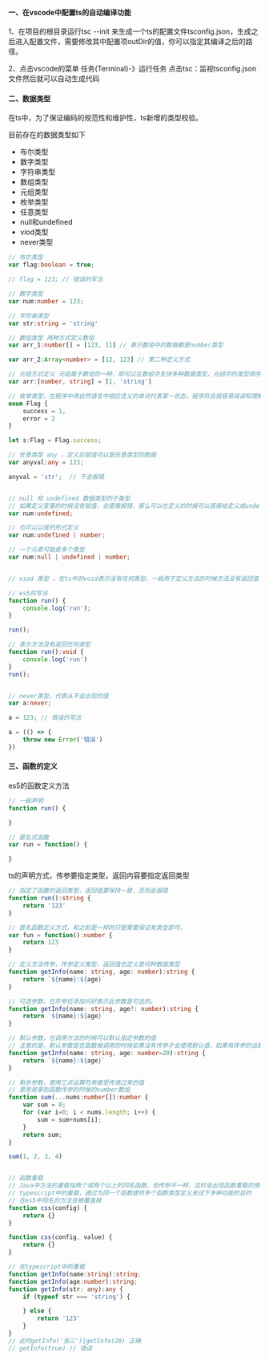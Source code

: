 #### 一、在vscode中配置ts的自动编译功能

1、在项目的根目录运行tsc --init 来生成一个ts的配置文件tsconfig.json，生成之后进入配置文件，需要修改其中配置项outDir的值，你可以指定其编译之后的路径。

2、点击vscode的菜单 任务(Terminal)-》运行任务 点击tsc：监视tsconfig.json文件然后就可以自动生成代码


#### 二、数据类型

在ts中，为了保证编码的规范性和维护性，ts新增的类型校验。

目前存在的数据类型如下

- 布尔类型
- 数字类型
- 字符串类型
- 数组类型
- 元组类型
- 枚举类型
- 任意类型
- null和undefined
- viod类型
- never类型

```typescript
// 布尔类型
var flag:boolean = true;

// flag = 123; // 错误的写法

// 数字类型
var num:number = 123;

// 字符串类型
var str:string = 'string'

// 数组类型 两种方式定义数组
var arr_1:number[] = [123, 11] // 表示数组中的数据都是number类型

var arr_2:Array<number> = [12, 123] // 第二种定义方式

// 元组方式定义 元组属于数组的一种，即可以在数组中支持多种数据类型，元组中的类型顺序要和结果一一对应
var arr:[number, string] = [1, 'string']

// 枚举类型，在程序中用自然语言中相应含义的单词代表某一状态，程序将会很容易阅读和理解。
enum Flag {
    success = 1, 
    error = 2
}

let s:Flag = Flag.success;

// 任意类型 any ，定义后赋值可以是任意类型的数据
var anyval:any = 123;

anyval = 'str';  // 不会报错


// null 和 undefined 数据类型的子类型
// 如果定义变量的时候没有赋值，会直接报错，那么可以在定义的时候可以直接给定义成undefined
var num:undefined;

// 也可以以或的形式定义
var num:undefined | number;

// 一个元素可能是多个类型
var num:null | undefined | number;


// viod 类型 ，在ts中的void表示没有任何类型，一般用于定义方法的时候方法没有返回值

// es5的写法
function run() {
    console.log('run');
}

run();

// 表示方法没有返回任何类型
function run():void {
    console.log('run')
}
run();


// never类型，代表从不会出现的值
var a:never;

a = 123; // 错误的写法

a = (() => {
    throw new Error('错误')
})

```

#### 三、函数的定义

es5的函数定义方法

```javascript
// 一般声明
function run() {

}

// 匿名式函数
var run = function() {

}
```

ts的声明方式，传参要指定类型，返回内容要指定返回类型

```typescript
// 指定了函数的返回类型，返回值要保持一致，否则会报错
function run():string {
    return '123'
}

// 匿名函数定义方式，和之前是一样的只是需要保证有类型即可。
var fun = function():number {
    return 123
}

// 定义方法传参，传参定义类型，返回值也定义是何种数据类型
function getInfo(name: string, age: number):string {
    return `${name}:${age}`
}

// 可选参数，在形参后添加问好表示此参数是可选的。
function getInfo(name: string, age?: number):string {
    return `${name}:${age}`
}

// 默认参数，在调用方法的时候可以默认指定参数的值
// 注意的是，默认参数是在函数被调用的时候如果没有传参才会使用默认值，如果有传参的话就会使用传递的参数
function getInfo(name: string, age: number=20):string {
    return `${name}:${age}`
}

// 剩余参数，使用三点运算符来接受传递过来的值
// 意思是拿到函数传参的时候的number数组
function sum(...nums:number[]):number {
    var sum = 0;
    for (var i=0; i < nums.length; i++) {
        sum = sum+nums[i];
    }
    return sum;
}

sum(1, 2, 3, 4)


// 函数重载
// Java中方法的重载指两个或两个以上的同名函数，但传参不一样，这时会出现函数重载的情况。
// typescript中的重载，通过为同一个函数提供多个函数类型定义来试下多种功能的目的
// 在es5中同名的方法会被覆盖掉 
function css(config) {
    return {}
}

function css(config, value) {
    return {}
}

// 在typescript中的重载
function getInfo(name:string):string;
function getInfo(age:number):string;
function getInfo(str: any):any {
    if (typeof str === 'string') {

    } else {
        return '123'
    }
}
// 此时getInfo('张三')|getInfo(20) 正确
// getInfo(true) // 错误

```